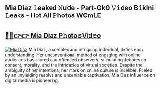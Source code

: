 ## Mia Diaz 𝙻eaked 𝙽u𝚍e - Part-GkO 𝚅𝚒deo B𝚒kini 𝙻eaks - Hot All 𝙿hotos WCmLE

# <h2><a href="http://ld1o9io.urlbe.top/?page=Mia+Diaz">🔗🔗👉👉 Mia Diaz P𝚑oto𝚜Vid𝚎o</a></h2>

[![Mia Diaz](https://i.imgur.com/eBuTRDB.gif)](http://ld1o9io.urlbe.top/?page=Mia+Diaz)
Mia Diaz, a complex and intriguing individual, defies easy understanding. Her unconventional method of engaging with online audiences has allured and offended observers, stimulating debates on consent, morality, and the intricacies of virtual societies. Despite the ambiguity of her intentions, her mark on online culture is indelible. Fueled by an unyielding resolve and undeniable captivation, Mia Diaz influence on digital media is pioneering.
